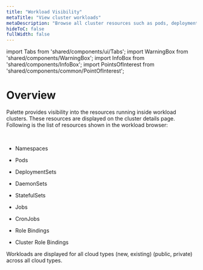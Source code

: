 ```yaml
---
title: "Workload Visibility"
metaTitle: "View cluster workloads"
metaDescription: "Browse all cluster resources such as pods, deployment sets, etc."
hideToC: false
fullWidth: false
---
```


import Tabs from 'shared/components/ui/Tabs';
import WarningBox from 'shared/components/WarningBox';
import InfoBox from 'shared/components/InfoBox';
import PointsOfInterest from 'shared/components/common/PointOfInterest';

# Overview

Palette provides visibility into the resources running inside workload clusters. These resources are displayed on the cluster details page. Following is the list of resources shown in the workload browser:

<br />

* Namespaces


* Pods


* DeploymentSets


* DaemonSets


* StatefulSets


* Jobs


* CronJobs


* Role Bindings


* Cluster Role Bindings


<InfoBox>
    Workloads are displayed for all cloud types (new, existing) (public, private) across all cloud types.
</InfoBox>
